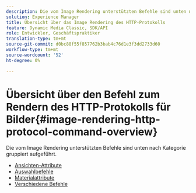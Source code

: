 ```yaml
---
description: Die vom Image Rendering unterstützten Befehle sind unten nach Kategorie gruppiert aufgeführt.
solution: Experience Manager
title: Übersicht über das Image Rendering des HTTP-Protokolls
feature: Dynamic Media Classic, SDK/API
role: Entwickler, Geschäftspraktiker
translation-type: tm+mt
source-git-commit: d0bc88f55f857762b3bab4c76d1e3f3dd2733d60
workflow-type: tm+mt
source-wordcount: '52'
ht-degree: 0%

---
```



# Übersicht über den Befehl zum Rendern des HTTP-Protokolls für Bilder{#image-rendering-http-protocol-command-overview}

Die vom Image Rendering unterstützten Befehle sind unten nach Kategorie gruppiert aufgeführt.

* [Ansichten-Attribute](r-ir-view-attributes.md)
* [Auswahlbefehle](r-ir-selection-commands.md)
* [Materialattribute](r-ir-material-attributes.md)
* [Verschiedene Befehle](r-ir-miscellaneous-commands.md)
